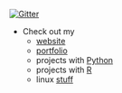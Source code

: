 [![Gitter](https://badges.gitter.im/odenipinedo/community.svg)](https://gitter.im/odenipinedo/community?utm_source=badge&utm_medium=badge&utm_campaign=pr-badge)

- Check out my 
     - [website](https://pinedo.org) 
     - [portfolio](https://pinedo.org/projects) 
     - projects with [Python](https://pinedo.org/Python)
     - projects with [R](https://pinedo.org/R)
     - linux [stuff](https://github.com/odenipinedo/linux)
     

<!--- 

Here are some ideas to get you started:

- 👯 I’m looking to collaborate on ...
- 🤔 I’m looking for help with ...\
- 💬 Ask me about
- 😄 Pronouns: ...
- ⚡ Fun fact: ...
-->
